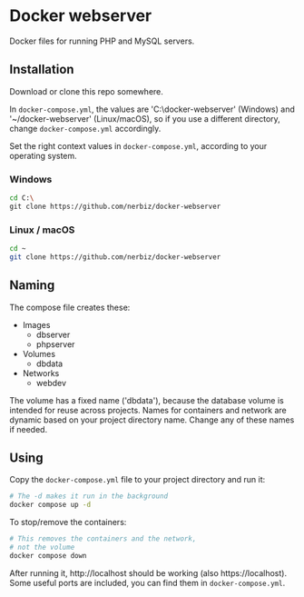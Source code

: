 # Docker webserver

Docker files for running PHP and MySQL servers.

## Installation

Download or clone this repo somewhere.

In `docker-compose.yml`, the values are 'C:\docker-webserver' (Windows) and '~/docker-webserver' (Linux/macOS), so if you use a different directory, change `docker-compose.yml` accordingly.

Set the right context values in `docker-compose.yml`, according to your operating system.

### Windows

```sh
cd C:\
git clone https://github.com/nerbiz/docker-webserver
```

### Linux / macOS
```sh
cd ~
git clone https://github.com/nerbiz/docker-webserver
```

## Naming

The compose file creates these:
* Images
    * dbserver
    * phpserver
* Volumes
    * dbdata
* Networks
    * webdev

The volume has a fixed name ('dbdata'), because the database volume is intended for reuse across projects. Names for containers and network are dynamic based on your project directory name. Change any of these names if needed.

## Using

Copy the `docker-compose.yml` file to your project directory and run it:

```sh
# The -d makes it run in the background
docker compose up -d
```

To stop/remove the containers:

```sh
# This removes the containers and the network,
# not the volume
docker compose down
```

After running it, http://localhost should be working (also https://localhost). Some useful ports are included, you can find them in `docker-compose.yml`.
